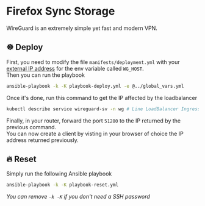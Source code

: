 # Firefox Sync Storage
WireGuard is an extremely simple yet fast and modern VPN.

## ☸️ Deploy
First, you need to modify the file `manifests/deployment.yml` with your [external IP address](https://checkip.amazonaws.com/) for the env variable called `WG_HOST`.  
Then you can run the playbook
```sh
ansible-playbook -k -K playbook-deploy.yml -e @../global_vars.yml
```
Once it's done, run this command to get the IP affected by the loadbalancer
```sh
kubectl describe service wireguard-sv -n wg # Line LoadBalancer Ingress
```
Finally, in your router, forward the port `51280` to the IP returned by the previous command.  
You can now create a client by visting in your browser of choice the IP address returned previously.

## 🔥 Reset
Simply run the following Ansible playbook
```sh
ansible-playbook -k -K playbook-reset.yml
```

_You can remove `-k -K` if you don't need a SSH password_
